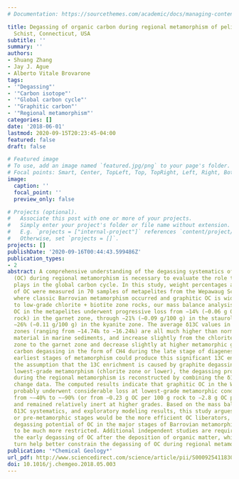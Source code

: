 ```yaml
---
# Documentation: https://sourcethemes.com/academic/docs/managing-content/

title: Degassing of organic carbon during regional metamorphism of pelites, Wepawaug
  Schist, Connecticut, USA
subtitle: ''
summary: ''
authors:
- Shuang Zhang
- Jay J. Ague
- Alberto Vitale Brovarone
tags:
- '"Degassing"'
- '"Carbon isotope"'
- '"Global carbon cycle"'
- '"Graphitic carbon"'
- '"Regional metamorphism"'
categories: []
date: '2018-06-01'
lastmod: 2020-09-15T20:23:45-04:00
featured: false
draft: false

# Featured image
# To use, add an image named `featured.jpg/png` to your page's folder.
# Focal points: Smart, Center, TopLeft, Top, TopRight, Left, Right, BottomLeft, Bottom, BottomRight.
image:
  caption: ''
  focal_point: ''
  preview_only: false

# Projects (optional).
#   Associate this post with one or more of your projects.
#   Simply enter your project's folder or file name without extension.
#   E.g. `projects = ["internal-project"]` references `content/project/deep-learning/index.md`.
#   Otherwise, set `projects = []`.
projects: []
publishDate: '2020-09-16T00:44:43.599486Z'
publication_types:
- 2
abstract: A comprehensive understanding of the degassing systematics of organic carbon
  (OC) during regional metamorphism is necessary to evaluate the role that metamorphism
  plays in the global carbon cycle. In this study, weight percentages and δ13C values
  of OC were measured in 70 samples of metapelites from the Wepawaug Schist, Connecticut,
  where classic Barrovian metamorphism occurred and graphitic OC is widespread. Relative
  to low-grade chlorite + biotite zone rocks, our mass balance analysis shows that
  OC in the metapelites underwent progressive loss from −14% (−0.06 g OC per 100 g
  rock) in the garnet zone, through −21% (−0.09 g/100 g) in the staurolite zone, to
  −26% (−0.11 g/100 g) in the kyanite zone. The average δ13C values in different metamorphic
  zones (ranging from −14.74‰ to −16.24‰) are all much higher than normal organic
  material in marine sediments, and increase slightly from the chlorite + biotite
  zone to the garnet zone and decrease slightly at higher metamorphic grades. Organic
  carbon degassing in the form of CH4 during the late stage of diagenesis or in the
  earliest stages of metamorphism could produce this significant 13C enrichment. Under
  the assumption that the 13C enrichment is caused by graphite degassing during the
  lowest-grade metamorphism (chlorite zone or lower), the degassing profile of OC
  during the regional metamorphism is reconstructed by combining the δ13C and OC mass
  change data. The computed results indicate that graphitic OC in the Wepawaug Schist
  probably underwent considerable loss at lowest-grade metamorphic conditions, ranging
  from ~−40% to ~−90% (or from −0.23 g OC per 100 g rock to −2.8 g OC per 100 g rock),
  and remained relatively inert at higher grades. Based on the mass balance analysis,
  δ13C systematics, and exploratory modeling results, this study argues that the lowest-grade
  or pre-metamorphic stages would be the more efficient OC liberators, and that the
  degassing potential of OC in the major stages of Barrovian metamorphism appears
  to be much more restricted. Additional independent studies are required to decipher
  the early degassing of OC after the deposition of organic matter, which could in
  turn help better constrain the degassing of OC during regional metamorphism.
publication: '*Chemical Geology*'
url_pdf: http://www.sciencedirect.com/science/article/pii/S0009254118302237
doi: 10.1016/j.chemgeo.2018.05.003
---
```

